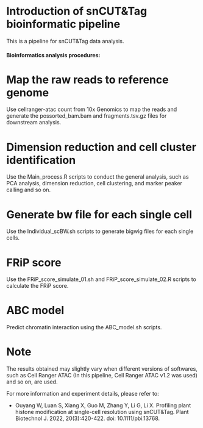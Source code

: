 # Introduction of snCUT&Tag bioinformatic pipeline

This is a pipeline for snCUT&Tag data analysis.


#### Bioinformatics analysis procedures:

# Map the raw reads to reference genome
Use cellranger-atac count from 10x Genomics to map the reads and generate the possorted_bam.bam and fragments.tsv.gz files for downstream analysis.

# Dimension reduction and cell cluster identification
Use the Main_process.R scripts to conduct the general analysis, such as PCA analysis, dimension reduction, cell clustering, and marker peaker calling and so on.

# Generate bw file for each single cell
Use the Individual_scBW.sh scripts to generate bigwig files for each single cells.

# FRiP score
Use the FRiP_score_simulate_01.sh and FRiP_score_simulate_02.R scripts to calculate the FRiP score.

# ABC model
Predict chromatin interaction using the ABC_model.sh scripts.

# Note
The results obtained may slightly vary when different versions of softwares, such as Cell Ranger ATAC (In this pipeline, Cell Ranger ATAC v1.2 was used) and so on, are used.

For more information and experiment details, please refer to:
- Ouyang W, Luan S, Xiang X, Guo M, Zhang Y, Li G, Li X. Profiling plant histone modification at single-cell resolution using snCUT&Tag. Plant Biotechnol J. 2022, 20(3):420-422. doi: 10.1111/pbi.13768.
